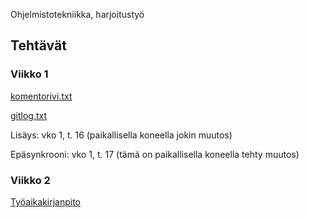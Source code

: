  Ohjelmistotekniikka, harjoitustyö

## Tehtävät

### Viikko 1

[komentorivi.txt](https://github.com/KatjaKvintus/ot-harjoitustyo/blob/master/laskarit/viikko1/komentorivi.txt)

[gitlog.txt](https://github.com/KatjaKvintus/ot-harjoitustyo/blob/master/laskarit/viikko1/gitlog.txt)

Lisäys: vko 1, t. 16 (paikallisella koneella jokin muutos)

Epäsynkrooni: vko 1, t. 17 (tämä on paikallisella koneella tehty muutos)

### Viikko 2

[Työaikakirjanpito](https://github.com/KatjaKvintus/ot-harjoitustyo/blob/master/dokumentaatio/tuntikirjanpito.md)
